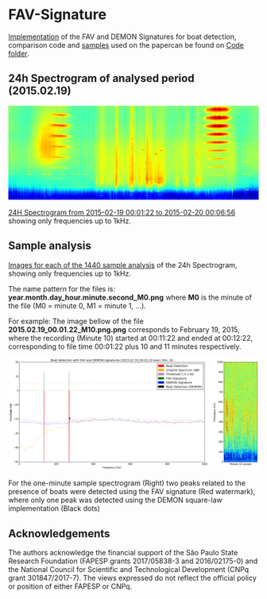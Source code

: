 # FAV-Signature
[Implementation](https://github.com/clausiusreis/FAV-Signature/tree/master/Code) of the FAV and DEMON Signatures for boat detection, comparison code and [samples](https://github.com/clausiusreis/FAV-Signature/tree/master/Code/samples) used on the papercan be found on [Code folder](https://github.com/clausiusreis/FAV-Signature/tree/master/Code).

## 24h Spectrogram of analysed period (2015.02.19)
![alt text](https://github.com/clausiusreis/FAV-Signature/blob/master/24hSpectrogram/SpecPeriod_2015.02.19.png?raw=true)

[24H Spectrogram from 2015-02-19 00:01:22 to 2015-02-20 00:06:56](https://github.com/clausiusreis/FAV-Signature/blob/master/24hSpectrogram/SpecPeriod_2015.02.19.png) showing only frequencies up to 1kHz. 

## Sample analysis
[Images for each of the 1440 sample analysis](https://github.com/clausiusreis/FAV-Signature/tree/master/DetectionImg) of the 24h Spectrogram, showing only frequencies up to 1kHz. 

The name pattern for the files is: **year.month.day_hour.minute.second_M0.png** where **M0** is the minute of the file (M0 = minute 0, M1 = minute 1, ...). 

For example: The image bellow of the file **2015.02.19_00.01.22_M10.png.png** corresponds to February 19, 2015, where the recording (Minute 10) started at 00:11:22 and ended at 00:12:22, corresponding to file time 00:01:22 plus 10 and 11 minutes respectively.

![alt text](https://github.com/clausiusreis/FAV-Signature/blob/master/DetectionImg/2015.02.19_00.01.22_M10.png?raw=true)

For the one-minute sample spectrogram (Right) two peaks related to the presence of boats were detected using the FAV signature (Red watermark), where only one peak was detected using the DEMON square-law implementation (Black dots)

## Acknowledgements
The authors acknowledge the financial support of the São Paulo State Research Foundation (FAPESP grants 2017/05838-3 and 2016/02175-0) and the National Council for Scientific and Technological Development (CNPq grant 301847/2017-7). The views expressed do not reflect the official policy or position of either FAPESP or CNPq.
